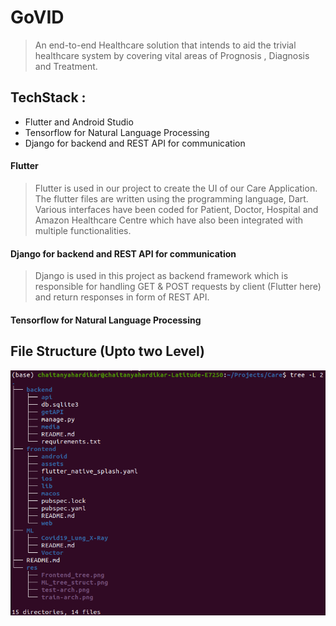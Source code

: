 # GoVID

> An end-to-end Healthcare solution that intends to aid the trivial healthcare system by covering vital areas of Prognosis , Diagnosis and Treatment. 

## TechStack : 
- Flutter and Android Studio 
- Tensorflow for Natural Language Processing 
- Django for backend and REST API for communication

#### Flutter

>Flutter is used in our project to create the UI of our Care Application. The flutter files are written using the programming language, Dart. Various interfaces have been coded for Patient, Doctor, Hospital and Amazon Healthcare Centre which have also been integrated with multiple functionalities.

#### Django for backend and REST API for communication

> Django is used in this project as backend framework which is responsible for handling GET & POST requests by client (Flutter here) and return responses in form of REST API.

#### Tensorflow for Natural Language Processing 

>

## File Structure (Upto two Level)

<img src="https://github.com/Technocrats-nitw/Care/blob/master/res/main_tree.png">
